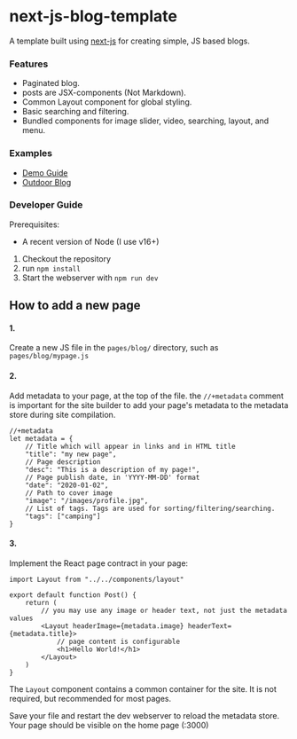 # next-js-blog-template

A template built using [next-js](https://nextjs.org/docs/getting-started) for creating simple, JS based blogs.

### Features

- Paginated blog.
- posts are JSX-components (Not Markdown).
- Common Layout component for global styling.
- Basic searching and filtering.
- Bundled components for image slider, video, searching, layout, and menu.

### Examples

- [Demo Guide]()
- [Outdoor Blog](https://www.laurensbigadventure.com/)


### Developer Guide

Prerequisites:
- A recent version of Node (I use v16+)

1. Checkout the repository
2. run `npm install`
3. Start the webserver with `npm run dev`


## How to add a new page

#### 1.

Create a new JS file in the `pages/blog/` directory, such as `pages/blog/mypage.js`

#### 2.

Add metadata to your page, at the top of the file. the `//+metadata` comment is important for the site builder to add your page's
metadata to the metadata store during site compilation.
```
//+metadata
let metadata = {
    // Title which will appear in links and in HTML title
    "title": "my new page",
    // Page description
    "desc": "This is a description of my page!",
    // Page publish date, in 'YYYY-MM-DD' format
    "date": "2020-01-02",
    // Path to cover image
    "image": "/images/profile.jpg",
    // List of tags. Tags are used for sorting/filtering/searching.
    "tags": ["camping"]
}
```

#### 3.

Implement the React page contract in your page:
```
import Layout from "../../components/layout"

export default function Post() {
    return (
        // you may use any image or header text, not just the metadata values
        <Layout headerImage={metadata.image} headerText={metadata.title}>
            // page content is configurable               
            <h1>Hello World!</h1>
        </Layout>
    )
}
```

The `Layout` component contains a common container for the site. It is not required, but recommended for most pages.

Save your file and restart the dev webserver to reload the metadata store. Your page should be visible on the home page (:3000)
